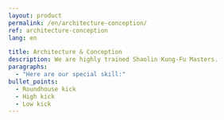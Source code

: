 ```yaml
---
layout: product
permalink: /en/architecture-conception/
ref: architecture-conception
lang: en

title: Architecture & Conception
description: We are highly trained Shaolin Kung-Fu Masters.
paragraphs:
  - "Here are our special skill:"
bullet_points:
  - Roundhouse kick
  - High kick
  - Low kick
---
```

